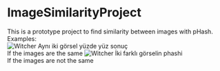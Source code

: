# ImageSimilarityProject
This is a prototype project to find similarity between images with pHash.<br />
Examples:<br />
![Witcher Aynı iki görsel yüzde yüz sonuç](https://github.com/Hephaestus770/ImageSimilarityProject/assets/116283806/9f95de1d-39e6-46cd-9607-460a562579ec) <br />
If the images are the same 
![Witcher İki farklı görselin phashi](https://github.com/Hephaestus770/ImageSimilarityProject/assets/116283806/1e85233c-6057-4b29-9f3a-587bf105eb74) <br />
If the images are not the same
